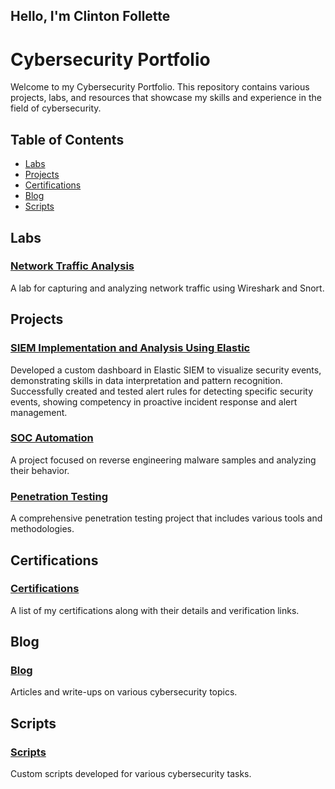 ## Hello, I'm Clinton Follette

# Cybersecurity Portfolio

Welcome to my Cybersecurity Portfolio. This repository contains various projects, labs, and resources that showcase my skills and experience in the field of cybersecurity.

## Table of Contents

- [Labs](#labs)
- [Projects](#projects)
- [Certifications](#certifications)
- [Blog](#blog)
- [Scripts](#scripts)

## Labs


### [Network Traffic Analysis](Labs/Network_Traffic_Analysis/README.md)

A lab for capturing and analyzing network traffic using Wireshark and Snort.

## Projects

### [SIEM Implementation and Analysis Using Elastic](SIEM_Projects/README.md)

Developed a custom dashboard in Elastic SIEM to visualize security events, demonstrating skills in data interpretation and pattern recognition.  Successfully created and tested alert rules for detecting specific security events, showing competency in proactive incident response and alert management.

### [SOC Automation](Projects/SOC_Automation/README.md)

A project focused on reverse engineering malware samples and analyzing their behavior.

### [Penetration Testing](Projects/Penetration_Testing/README.md)

A comprehensive penetration testing project that includes various tools and methodologies.

## Certifications

### [Certifications](Certifications/README.md)

A list of my certifications along with their details and verification links.

## Blog

### [Blog](Blog/README.md)

Articles and write-ups on various cybersecurity topics.

## Scripts

### [Scripts](Scripts/README.md)

Custom scripts developed for various cybersecurity tasks.

